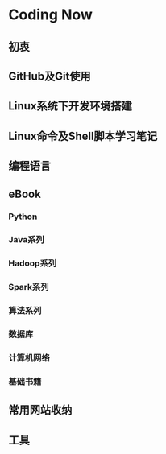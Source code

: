 # Coding Now

## 初衷

## GitHub及Git使用



## Linux系统下开发环境搭建



## Linux命令及Shell脚本学习笔记




## 编程语言

## eBook

### Python



### Java系列



### Hadoop系列



### Spark系列

### 算法系列

### 数据库

### 计算机网络

### 基础书籍



## 常用网站收纳

## 工具



